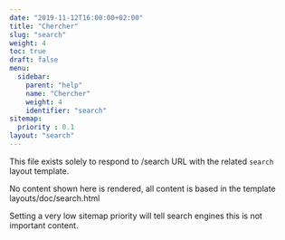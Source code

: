 ```yaml
---
date: "2019-11-12T16:00:00+02:00"
title: "Chercher"
slug: "search"
weight: 4
toc: true
draft: false
menu:
  sidebar:
    parent: "help"
    name: "Chercher"
    weight: 4
    identifier: "search"
sitemap:
  priority : 0.1
layout: "search"
---
```



This file exists solely to respond to /search URL with the related `search` layout template.

No content shown here is rendered, all content is based in the template layouts/doc/search.html

Setting a very low sitemap priority will tell search engines this is not important content.

